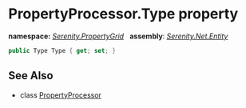 # PropertyProcessor.Type property
**namespace:** *[Serenity.PropertyGrid](../../README.md#serenity.propertygrid-namespace)*   **assembly**: *[Serenity.Net.Entity](../../README.md)*

```csharp
public Type Type { get; set; }
```

## See Also

* class [PropertyProcessor](../PropertyProcessor.md)